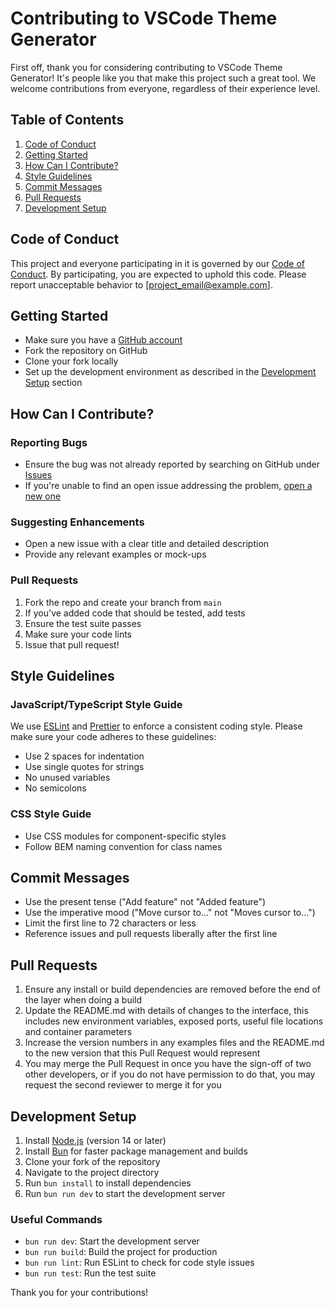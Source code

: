 # Contributing to VSCode Theme Generator

First off, thank you for considering contributing to VSCode Theme Generator! It's people like you that make this project such a great tool. We welcome contributions from everyone, regardless of their experience level.

## Table of Contents

1. [Code of Conduct](#code-of-conduct)
2. [Getting Started](#getting-started)
3. [How Can I Contribute?](#how-can-i-contribute)
4. [Style Guidelines](#style-guidelines)
5. [Commit Messages](#commit-messages)
6. [Pull Requests](#pull-requests)
7. [Development Setup](#development-setup)

## Code of Conduct

This project and everyone participating in it is governed by our [Code of Conduct](CODE_OF_CONDUCT.md). By participating, you are expected to uphold this code. Please report unacceptable behavior to [project_email@example.com].

## Getting Started

- Make sure you have a [GitHub account](https://github.com/signup/free)
- Fork the repository on GitHub
- Clone your fork locally
- Set up the development environment as described in the [Development Setup](#development-setup) section

## How Can I Contribute?

### Reporting Bugs

- Ensure the bug was not already reported by searching on GitHub under [Issues](https://github.com/RodrigoLuglio/vscode-theme-generator/issues)
- If you're unable to find an open issue addressing the problem, [open a new one](https://github.com/RodrigoLuglio/vscode-theme-generator/issues/new)

### Suggesting Enhancements

- Open a new issue with a clear title and detailed description
- Provide any relevant examples or mock-ups

### Pull Requests

1. Fork the repo and create your branch from `main`
2. If you've added code that should be tested, add tests
3. Ensure the test suite passes
4. Make sure your code lints
5. Issue that pull request!

## Style Guidelines

### JavaScript/TypeScript Style Guide

We use [ESLint](https://eslint.org/) and [Prettier](https://prettier.io/) to enforce a consistent coding style. Please make sure your code adheres to these guidelines:

- Use 2 spaces for indentation
- Use single quotes for strings
- No unused variables
- No semicolons

### CSS Style Guide

- Use CSS modules for component-specific styles
- Follow BEM naming convention for class names

## Commit Messages

- Use the present tense ("Add feature" not "Added feature")
- Use the imperative mood ("Move cursor to..." not "Moves cursor to...")
- Limit the first line to 72 characters or less
- Reference issues and pull requests liberally after the first line

## Pull Requests

1. Ensure any install or build dependencies are removed before the end of the layer when doing a build
2. Update the README.md with details of changes to the interface, this includes new environment variables, exposed ports, useful file locations and container parameters
3. Increase the version numbers in any examples files and the README.md to the new version that this Pull Request would represent
4. You may merge the Pull Request in once you have the sign-off of two other developers, or if you do not have permission to do that, you may request the second reviewer to merge it for you

## Development Setup

1. Install [Node.js](https://nodejs.org/) (version 14 or later)
2. Install [Bun](https://bun.sh/) for faster package management and builds
3. Clone your fork of the repository
4. Navigate to the project directory
5. Run `bun install` to install dependencies
6. Run `bun run dev` to start the development server

### Useful Commands

- `bun run dev`: Start the development server
- `bun run build`: Build the project for production
- `bun run lint`: Run ESLint to check for code style issues
- `bun run test`: Run the test suite

Thank you for your contributions!
